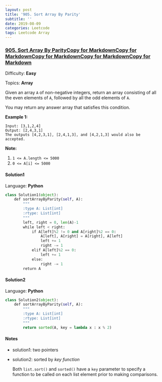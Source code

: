 ```yaml
---
layout: post
title: '905. Sort Array By Parity'
subtitle: ''
date: 2019-08-09
categories: Leetcode
tags: Leetcode Array
---
```


### [905\. Sort Array By ParityCopy for MarkdownCopy for MarkdownCopy for MarkdownCopy for MarkdownCopy for Markdown](https://leetcode.com/problems/sort-array-by-parity/)

Difficulty: **Easy**

Topics: **Array**


Given an array `A` of non-negative integers, return an array consisting of all the even elements of `A`, followed by all the odd elements of `A`.

You may return any answer array that satisfies this condition.


**Example 1:**

```
Input: [3,1,2,4]
Output: [2,4,3,1]
The outputs [4,2,3,1], [2,4,1,3], and [4,2,1,3] would also be accepted.
```

**Note:**

1.  `1 <= A.length <= 5000`
2.  `0 <= A[i] <= 5000`


#### Solution1

Language: **Python**

```python
class Solution1(object):
    def sortArrayByParity(self, A):
        """
        :type A: List[int]
        :rtype: List[int]
        """
        left, right = 0, len(A)-1
        while left < right:
            if A[left]%2 != 0 and A[right]%2 == 0:
                A[left], A[right] = A[right], A[left]
                left += 1
                right -= 1
            elif A[left]%2 == 0:
                left += 1
            else:
                right -= 1
        return A
```

#### Solution2

Language: **Python**

```python
class Solution2(object):
    def sortArrayByParity(self, A):
        """
        :type A: List[int]
        :rtype: List[int]
        """
        return sorted(A, key = lambda x : x % 2)
```

#### Notes
- solution1: two pointers
- solution2: sorted by *key function*

  Both `list.sort()` and `sorted()` have a `key` parameter to specify a function to be called on each list element prior to making comparisons.